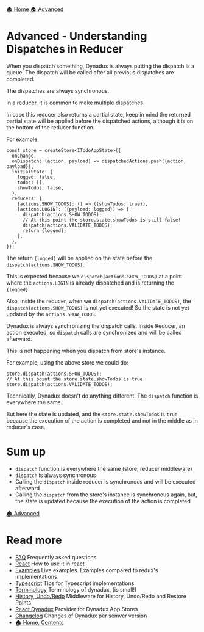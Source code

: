 [🏠 Home](../README.md)
[🏠 Advanced](./Advanced.md)

# Advanced - Understanding Dispatches in Reducer

When you dispatch something, Dynadux is always putting the dispatch is a queue. The dispatch will be called after all previous dispatches are completed.

The dispatches are always synchronous.

In a reducer, it is common to make multiple dispatches. 

In case this reducer also returns a partial state, keep in mind the returned partial state will be applied before the dispatched actions, although it is on the bottom of the reducer function.

For example:

```
const store = createStore<ITodoAppState>({
  onChange,
  onDispatch: (action, payload) => dispatchedActions.push({action, payload}),
  initialState: {
    logged: false,
    todos: [],
    showTodos: false,
  },
  reducers: {
    [actions.SHOW_TODOS]: () => ({showTodos: true}),
    [actions.LOGIN]: ({payload: logged}) => {
      dispatch(actions.SHOW_TODOS);
      // At this point the store.state.showTodos is still false!
      dispatch(actions.VALIDATE_TODOS);
      return {logged};
    },
  },
});
```
The return `{logged}` will be applied on the state before the `dispatch(actions.SHOW_TODOS)`.

This is expected because we `dispatch(actions.SHOW_TODOS)` at a point where the `actions.LOGIN` is already dispatched and is returning the `{logged}`.

Also, inside the reducer, when we `dispatch(actions.VALIDATE_TODOS)`, the `dispatch(actions.SHOW_TODOS)` is not yet executed! 
So the state is not yet updated by the `actions.SHOW_TODOS`.

Dynadux is always synchronizing the dispatch calls. Inside Reducer, an action executed, so `dispatch` calls are synchronized and will be called afterward.

This is not happening when you dispatch from store's instance. 

For example, using the above store we could do:
 
```
store.dispatch(actions.SHOW_TODOS);
// At this point the store.state.showTodos is true!
store.dispatch(actions.VALIDATE_TODOS);
```

Technically, Dynadux doesn't do anything different. The `dispatch` function is everywhere the same.

But here the state is updated, and the `store.state.showTodos` is `true` because the execution of the action is completed and not in the middle as in reducer's case.

# Sum up

- `dispatch` function is everywhere the same (store, reducer middleware)
- `dispatch` is always synchronous
- Calling the `dispatch` inside reducer is synchronous and will be executed afterward
- Calling the `dispatch` from the store's instance is synchronous again, but, the state is updated because the execution of the action is completed
 
[🏠 Advanced](./Advanced.md)

# Read more 

- [FAQ](./FAQ.md) Frequently asked questions
- [React](./React.md) How to use it in react
- [Examples](./Examples.md) Live examples. Examples compared to redux's implementations
- [Typescript](./Typescript.md) Tips for Typescript implementations
- [Terminology](./Terminology.md) Terminology of dynadux, (is small!)
- [History, Undo/Redo](https://github.com/aneldev/dynadux-history-middleware) Middleware for History, Undo/Redo and Restore Points
- [React Dynadux](https://github.com/aneldev/react-dynadux) Provider for Dynadux App Stores
- [Changelog](./Changelog.md) Changes of Dynadux per semver version
- [🏠 Home, Contents](../README.md#table-of-contents)
